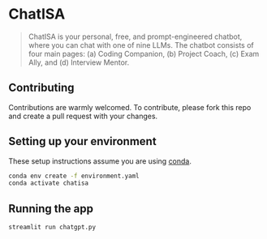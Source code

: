 # ChatISA

> ChatISA is your personal, free, and prompt-engineered chatbot, where you can chat with one of nine LLMs. The chatbot consists of four main pages: (a) Coding Companion, (b) Project Coach, (c) Exam Ally, and (d) Interview Mentor.

## Contributing

Contributions are warmly welcomed. To contribute, please fork this repo and create a pull request with your changes.

## Setting up your environment

These setup instructions assume you are using [conda](https://conda.io/projects/conda/en/latest/index.html#).

```sh
conda env create -f environment.yaml
conda activate chatisa
```

## Running the app

```sh
streamlit run chatgpt.py
```
